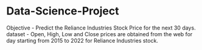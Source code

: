 # Data-Science-Project
Objective - Predict the Reliance Industries Stock Price for the next 30 days.
dataset - Open, High, Low and Close prices are  obtained  from the web for  day starting from 2015 to 2022 for Reliance Industries stock.
